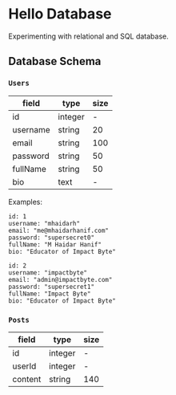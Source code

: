 # Hello Database

Experimenting with relational and SQL database.

## Database Schema

### `Users`

field    | type    | size
---------|---------|-----
id       | integer | -
username | string  | 20
email    | string  | 100
password | string  | 50
fullName | string  | 50
bio      | text    | -

Examples:

```
id: 1
username: "mhaidarh"
email: "me@mhaidarhanif.com"
password: "supersecret0"
fullName: "M Haidar Hanif"
bio: "Educator of Impact Byte"
```

```
id: 2
username: "impactbyte"
email: "admin@impactbyte.com"
password: "supersecret1"
fullName: "Impact Byte"
bio: "Educator of Impact Byte"
```

### `Posts`

| field    | type    | size
|----------|---------|-----
| id       | integer | -
| userId   | integer | -
| content  | string  | 140

